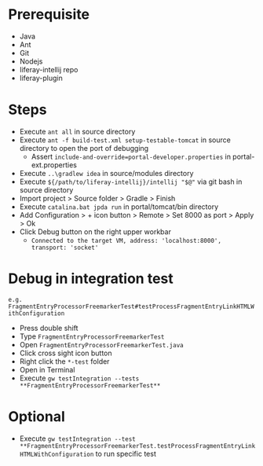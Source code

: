 # Prerequisite
- Java
- Ant
- Git
- Nodejs
- liferay-intellij repo
- liferay-plugin
# Steps
- Execute `ant all` in source directory
- Execute `ant -f build-test.xml setup-testable-tomcat` in source directory to open the port of debugging
  - Assert `include-and-override=portal-developer.properties` in portal-ext.properties
- Execute `..\gradlew idea` in source/modules directory
- Execute `${/path/to/liferay-intellij}/intellij "$@"` via git bash in source directory
- Import project > Source folder > Gradle > Finish
- Execute `catalina.bat jpda run` in portal/tomcat/bin directory
- Add Configuration > + icon button > Remote > Set 8000 as port > Apply > Ok
- Click Debug button on the right upper workbar 
  - `Connected to the target VM, address: 'localhost:8000', transport: 'socket'`
# Debug in integration test
`e.g. FragmentEntryProcessorFreemarkerTest#testProcessFragmentEntryLinkHTMLWithConfiguration`
- Press double shift
- Type `FragmentEntryProcessorFreemarkerTest`
- Open `FragmentEntryProcessorFreemarkerTest.java`
- Click cross sight icon button
- Right click the `*-test` folder
- Open in Terminal
- Execute `gw testIntegration --tests **FragmentEntryProcessorFreemarkerTest**`
# Optional
- Execute `gw testIntegration --test **FragmentEntryProcessorFreemarkerTest.testProcessFragmentEntryLinkHTMLWithConfiguration` to run specific test
